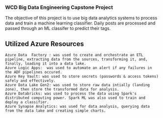 ### WCD Big Data Engineering Capstone Project
The objective of this project is to use big data analytics systems to process data and train a machine learning classifier. Daily posts are processed and passed through an ML classifer to predict their tags.

## Utilized Azure Resources

    Azure Data  Factory : was used to create and orchestrate an ETL pipeline, extracting data from the sources, transforming it, and, finally, loading it into a data lake.
    Azure Logic Apps:  was used to automate an alert if any failures in the ADF pipelines occured.
    Azure Key Vault: was used to store secrets (passwords & access tokens) safely and effectively.
    Azure Data Lake Gen2: was used to store raw data intially (landing zone), then store the transformed data for analysis.
    Azure Databricks: was used to process the data using Spark's distributed computing power. Spark ML was also used to train and deploy a classifier.
    Azure Synapse Analytics: was used for data analysis, querying data from the data lake and creating simple charts.
